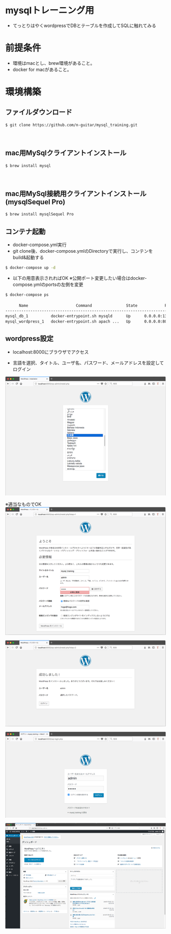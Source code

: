 # mysqlトレーニング用
- てっとりはやくwordpressでDBとテーブルを作成してSQLに触れてみる


# 前提条件
 - 環境はmacとし、brew環境があること。
 - docker for macがあること。
 
 
# 環境構築

## ファイルダウンロード

```bash
$ git clone https://github.com/n-guitar/mysql_training.git
```
 　
## mac用MySqlクライアントインストール

```bash
$ brew install mysql
```
 　

## mac用MySql接続用クライアントインストール(mysqlSequel Pro)

```bash
$ brew install mysqlSequel Pro
```

## コンテナ起動
- docker-compose.yml実行
- git clone後、docker-compose.ymlのDirectoryで実行し、コンテンをbuild&起動する
```bash
$ docker-compose up -d 
```

- 以下の用意表示されればOK
※公開ポート変更したい場合はdocker-compose.ymlのportsの左側を変更
```bash
$ docker-compose ps

      Name                     Command               State            Ports
------------------------------------------------------------------------------------
mysql_db_1          docker-entrypoint.sh mysqld      Up      0.0.0.0:13306->3306/tcp
mysql_wordpress_1   docker-entrypoint.sh apach ...   Up      0.0.0.0:8000->80/tcp

```
## wordpress設定
- localhost:8000にブラウザでアクセス

- 言語を選択、タイトル、ユーザ名、パスワード、メールアドレスを設定してログイン

![](/README_image/wordpress_image1.png)

※適当なものでOK
![](/README_image/wordpress_image2.png)

![](/README_image/wordpress_image3.png)

![](/README_image/wordpress_image4.png)

![](/README_image/wordpress_image5.png)